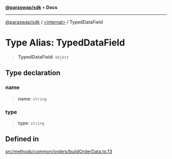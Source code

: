 [**@paraswap/sdk**](../../README.md) • **Docs**

***

[@paraswap/sdk](../../globals.md) / [\<internal\>](../README.md) / TypedDataField

# Type Alias: TypedDataField

> **TypedDataField**: `object`

## Type declaration

### name

> **name**: `string`

### type

> **type**: `string`

## Defined in

[src/methods/common/orders/buildOrderData.ts:13](https://github.com/paraswap/paraswap-sdk/blob/master/src/methods/common/orders/buildOrderData.ts#L13)
